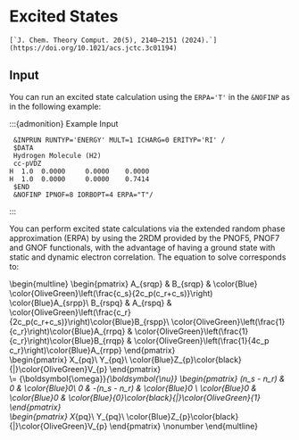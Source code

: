 # Excited States

```{margin} Article
[`J. Chem. Theory Comput. 20(5), 2140–2151 (2024).`](https://doi.org/10.1021/acs.jctc.3c01194)
```

## Input

You can run an excited state calculation using the `ERPA='T'` in the `&NOFINP` as in the following example:

:::{admonition} Example Input
~~~
 &INPRUN RUNTYP='ENERGY' MULT=1 ICHARG=0 ERITYP='RI' /
 $DATA
 Hydrogen Molecule (H2)
 cc-pVDZ
H  1.0  0.0000     0.0000    0.0000
H  1.0  0.0000     0.0000    0.7414
 $END
 &NOFINP IPNOF=8 IORBOPT=4 ERPA="T"/
~~~
:::

You can perform excited state calculations via the extended random phase approximation (ERPA) by using the 2RDM provided by the PNOF5, PNOF7 and GNOF functionals, with the advantage of having a ground state with static and dynamic electron correlation. The equation to solve corresponds to:

\begin{multline}
    \begin{pmatrix}
        A_{srqp} & B_{srqp} & \color{Blue} \color{OliveGreen}\left(\frac{c_s}{2c_p(c_r+c_s)}\right) \color{Blue}A_{srpp}\\
        B_{rspq} & A_{rspq} & \color{OliveGreen}\left(\frac{c_r}{2c_p(c_r+c_s)}\right)\color{Blue}B_{rspp}\\
        \color{OliveGreen}\left(\frac{1}{c_r}\right)\color{Blue}A_{rrpq} & \color{OliveGreen}\left(\frac{1}{c_r}\right)\color{Blue}B_{rrqp} & \color{OliveGreen}\left(\frac{1}{4c_p c_r}\right)\color{Blue}A_{rrpp}
    \end{pmatrix}    
    \begin{pmatrix}
        X_{pq}\\
        Y_{pq}\\
        \color{Blue}Z_{p}\color{black}{|}\color{OliveGreen}V_{p}
    \end{pmatrix}    
    \\=
    {\boldsymbol{\omega}}_{\boldsymbol{\nu}}
    \begin{pmatrix}
        (n_s - n_r) & 0 & \color{Blue}0\\
        0 & -(n_s - n_r) & \color{Blue}0 \\
        \color{Blue}0 & \color{Blue}0 & \color{Blue}{0}\color{black}{|}\color{OliveGreen}{1}
    \end{pmatrix}    
    \begin{pmatrix}
        X_{pq}\\
        Y_{pq}\\
        \color{Blue}Z_{p}\color{black}{|}\color{OliveGreen}V_{p}
    \end{pmatrix} \nonumber
\end{multline}
